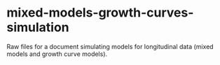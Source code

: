 # mixed-models-growth-curves-simulation
Raw files for a document simulating models for longitudinal data (mixed models and growth curve models).

